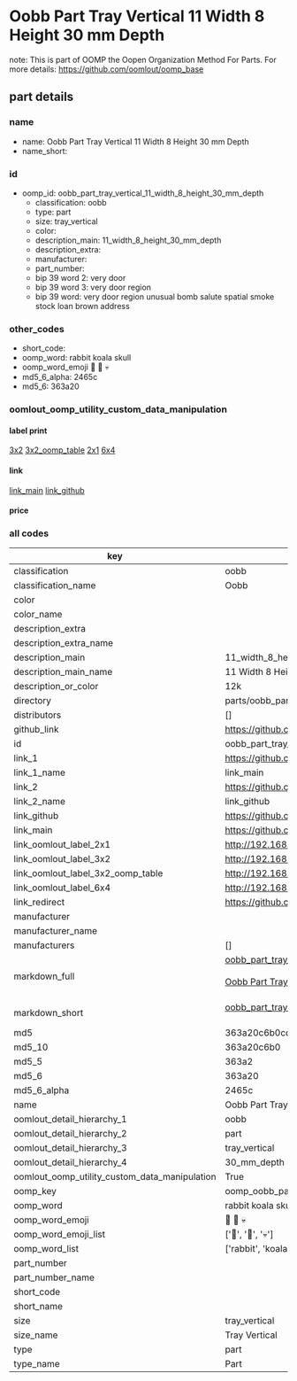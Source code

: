 # Oobb Part Tray Vertical 11 Width 8 Height 30 mm Depth  

note: This is part of OOMP the Oopen Organization Method For Parts. For more details: https://github.com/oomlout/oomp_base

##  part details
  







### name
* name: Oobb Part Tray Vertical 11 Width 8 Height 30 mm Depth
* name_short: 
### id
* oomp_id: oobb_part_tray_vertical_11_width_8_height_30_mm_depth
  * classification: oobb
  * type: part
  * size: tray_vertical
  * color: 
  * description_main: 11_width_8_height_30_mm_depth
  * description_extra: 
  * manufacturer: 
  * part_number: 
  * bip 39 word 2: very door
  * bip 39 word 3: very door region
  * bip 39 word: very door region unusual bomb salute spatial smoke stock loan brown address

### other_codes
* short_code: 
* oomp_word: rabbit koala skull
* oomp_word_emoji :rabbit: :koala: :skull:
* md5_6_alpha: 2465c
* md5_6: 363a20






### oomlout_oomp_utility_custom_data_manipulation
#### label print
[3x2](http://192.168.1.245:1112/?label=oomp%202465c)
[3x2_oomp_table](http://192.168.1.108:1112/?label=oomp%202465c)
[2x1](http://192.168.1.242:1112/?label=oomp%202465c)
[6x4](http://192.168.1.55:1112/?label=oomp%202465c)    

#### link

[link_main](https://github.com/oomlout/oomlout_oomp_version_1_messy/tree/main/parts/oobb_part_tray_vertical_11_width_8_height_30_mm_depth) [link_github](https://github.com/oomlout/oomlout_oomp_version_1_messy/tree/main/parts/oobb_part_tray_vertical_11_width_8_height_30_mm_depth)                             

#### price







### all codes 
| key | value |  
| --- | --- |  
| classification | oobb |  
| classification_name | Oobb |  
| color |  |  
| color_name |  |  
| description_extra |  |  
| description_extra_name |  |  
| description_main | 11_width_8_height_30_mm_depth |  
| description_main_name | 11 Width 8 Height 30 mm Depth |  
| description_or_color | 12k |  
| directory | parts/oobb_part_tray_vertical_11_width_8_height_30_mm_depth |  
| distributors | [] |  
| github_link | https://github.com/oomlout/oomlout_oomp_part_src/tree/main/parts/oobb_part_tray_vertical_11_width_8_height_30_mm_depth |  
| id | oobb_part_tray_vertical_11_width_8_height_30_mm_depth |  
| link_1 | https://github.com/oomlout/oomlout_oomp_version_1_messy/tree/main/parts/oobb_part_tray_vertical_11_width_8_height_30_mm_depth |  
| link_1_name | link_main |  
| link_2 | https://github.com/oomlout/oomlout_oomp_version_1_messy/tree/main/parts/oobb_part_tray_vertical_11_width_8_height_30_mm_depth |  
| link_2_name | link_github |  
| link_github | https://github.com/oomlout/oomlout_oomp_version_1_messy/tree/main/parts/oobb_part_tray_vertical_11_width_8_height_30_mm_depth |  
| link_main | https://github.com/oomlout/oomlout_oomp_version_1_messy/tree/main/parts/oobb_part_tray_vertical_11_width_8_height_30_mm_depth |  
| link_oomlout_label_2x1 | http://192.168.1.242:1112/?label=oomp%202465c |  
| link_oomlout_label_3x2 | http://192.168.1.245:1112/?label=oomp%202465c |  
| link_oomlout_label_3x2_oomp_table | http://192.168.1.108:1112/?label=oomp%202465c |  
| link_oomlout_label_6x4 | http://192.168.1.55:1112/?label=oomp%202465c |  
| link_redirect | https://github.com/oomlout/oomlout_oomp_version_1_messy/tree/main/parts/oobb_part_tray_vertical_11_width_8_height_30_mm_depth |  
| manufacturer |  |  
| manufacturer_name |  |  
| manufacturers | [] |  
| markdown_full | [oobb_part_tray_vertical_11_width_8_height_30_mm_depth](none)<br>[](none)<br>[Oobb Part Tray Vertical 11 Width 8 Height 30 Mm Depth](none)<br><br> |  
| markdown_short | [oobb_part_tray_vertical_11_width_8_height_30_mm_depth](none)<br><br> |  
| md5 | 363a20c6b0ccda12fb0c9ee569105f97 |  
| md5_10 | 363a20c6b0 |  
| md5_5 | 363a2 |  
| md5_6 | 363a20 |  
| md5_6_alpha | 2465c |  
| name | Oobb Part Tray Vertical 11 Width 8 Height 30 mm Depth |  
| oomlout_detail_hierarchy_1 | oobb |  
| oomlout_detail_hierarchy_2 | part |  
| oomlout_detail_hierarchy_3 | tray_vertical |  
| oomlout_detail_hierarchy_4 | 30_mm_depth |  
| oomlout_oomp_utility_custom_data_manipulation | True |  
| oomp_key | oomp_oobb_part_tray_vertical_11_width_8_height_30_mm_depth |  
| oomp_word | rabbit koala skull |  
| oomp_word_emoji | :rabbit: :koala: :skull: |  
| oomp_word_emoji_list | [':rabbit:', ':koala:', ':skull:'] |  
| oomp_word_list | ['rabbit', 'koala', 'skull'] |  
| part_number |  |  
| part_number_name |  |  
| short_code |  |  
| short_name |  |  
| size | tray_vertical |  
| size_name | Tray Vertical |  
| type | part |  
| type_name | Part |  
